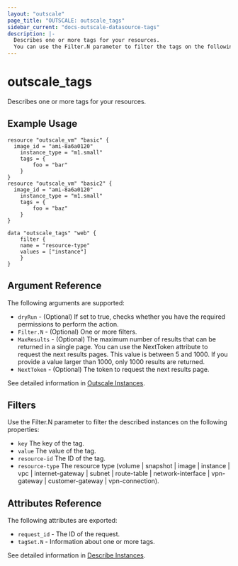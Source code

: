 ```yaml
---
layout: "outscale"
page_title: "OUTSCALE: outscale_tags"
sidebar_current: "docs-outscale-datasource-tags"
description: |-
  Describes one or more tags for your resources.
  You can use the Filter.N parameter to filter the tags on the following properties
---
```


# outscale_tags

Describes one or more tags for your resources.

## Example Usage

```hcl
resource "outscale_vm" "basic" {
  image_id = "ami-8a6a0120"
	instance_type = "m1.small"
	tags = {
		foo = "bar"
	}
}
resource "outscale_vm" "basic2" {
  image_id = "ami-8a6a0120"
	instance_type = "m1.small"
	tags = {
		foo = "baz"
	}
}

data "outscale_tags" "web" {
	filter {
    name = "resource-type"
    values = ["instance"]
	}
}
```

## Argument Reference

The following arguments are supported:

* `dryRun` - (Optional) If set to true, checks whether you have the required permissions to perform the action.
* `Filter.N` - (Optional) One or more filters.
* `MaxResults` - (Optional) The maximum number of results that can be returned in a single page. You can use the NextToken attribute to request the next results pages. This value is between 5 and 1000. If you provide a value larger than 1000, only 1000 results are returned.
* `NextToken` - (Optional) The token to request the next results page.



See detailed information in [Outscale Instances](http://docs.outscale.com/api_fcu/operations/Action_DescribeTags_get.html#_api_fcu-action_describetags_get).

## Filters

Use the Filter.N parameter to filter the described instances on the following properties:

* `key` The key of the tag.
* `value` The value of the tag.
* `resource-id` The ID of the tag.
* `resource-type` The resource type (volume | snapshot | image | instance | vpc | internet-gateway | subnet | route-table | network-interface | vpn-gateway | customer-gateway | vpn-connection).

## Attributes Reference

The following attributes are exported:

* `request_id` - The ID of the request.
* `tagSet.N` - Information about one or more tags.

See detailed information in [Describe Instances](http://docs.outscale.com/api_fcu/operations/Action_DescribeTags_get.html#_body_parameter).
